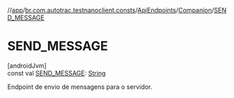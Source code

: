 //[app](../../../../index.md)/[br.com.autotrac.testnanoclient.consts](../../index.md)/[ApiEndpoints](../index.md)/[Companion](index.md)/[SEND_MESSAGE](-s-e-n-d_-m-e-s-s-a-g-e.md)

# SEND_MESSAGE

[androidJvm]\
const val [SEND_MESSAGE](-s-e-n-d_-m-e-s-s-a-g-e.md): [String](https://kotlinlang.org/api/latest/jvm/stdlib/kotlin/-string/index.html)

Endpoint de envio de mensagens para o servidor.
